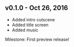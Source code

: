 ## v0.1.0 - Oct 26, 2016
* Added intro cutscene
* Added title screen
* Added music

Milestone: First preview release!
